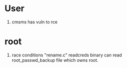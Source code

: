 
# User

1. cmsms has vuln to rce

# root

1. race conditions "rename.c" readcreds binary can read root_passwd_backup file which owns root. 